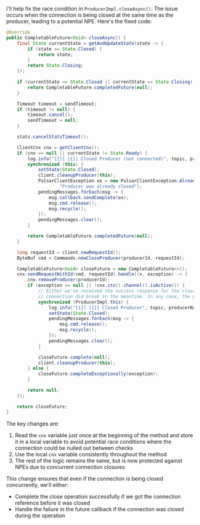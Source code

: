 I'll help fix the race condition in `ProducerImpl.closeAsync()`. The issue occurs when the connection is being closed at the same time as the producer, leading to a potential NPE. Here's the fixed code:

```java
@Override
public CompletableFuture<Void> closeAsync() {
    final State currentState = getAndUpdateState(state -> {
        if (state == State.Closed) {
            return state;
        }
        return State.Closing;
    });

    if (currentState == State.Closed || currentState == State.Closing) {
        return CompletableFuture.completedFuture(null);
    }

    Timeout timeout = sendTimeout;
    if (timeout != null) {
        timeout.cancel();
        sendTimeout = null;
    }

    stats.cancelStatsTimeout();

    ClientCnx cnx = getClientCnx();
    if (cnx == null || currentState != State.Ready) {
        log.info("[{}] [{}] Closed Producer (not connected)", topic, producerName);
        synchronized (this) {
            setState(State.Closed);
            client.cleanupProducer(this);
            PulsarClientException ex = new PulsarClientException.AlreadyClosedException(
                    "Producer was already closed");
            pendingMessages.forEach(msg -> {
                msg.callback.sendComplete(ex);
                msg.cmd.release();
                msg.recycle();
            });
            pendingMessages.clear();
        }

        return CompletableFuture.completedFuture(null);
    }

    long requestId = client.newRequestId();
    ByteBuf cmd = Commands.newCloseProducer(producerId, requestId);

    CompletableFuture<Void> closeFuture = new CompletableFuture<>();
    cnx.sendRequestWithId(cmd, requestId).handle((v, exception) -> {
        cnx.removeProducer(producerId);
        if (exception == null || !cnx.ctx().channel().isActive()) {
            // Either we've received the success response for the close producer command from the broker, or the
            // connection did break in the meantime. In any case, the producer is gone.
            synchronized (ProducerImpl.this) {
                log.info("[{}] [{}] Closed Producer", topic, producerName);
                setState(State.Closed);
                pendingMessages.forEach(msg -> {
                    msg.cmd.release();
                    msg.recycle();
                });
                pendingMessages.clear();
            }

            closeFuture.complete(null);
            client.cleanupProducer(this);
        } else {
            closeFuture.completeExceptionally(exception);
        }

        return null;
    });

    return closeFuture;
}
```

The key changes are:

1. Read the `cnx` variable just once at the beginning of the method and store it in a local variable to avoid potential race conditions where the connection could be nulled out between checks
2. Use the local `cnx` variable consistently throughout the method
3. The rest of the logic remains the same, but is now protected against NPEs due to concurrent connection closures

This change ensures that even if the connection is being closed concurrently, we'll either:
- Complete the close operation successfully if we got the connection reference before it was closed
- Handle the failure in the future callback if the connection was closed during the operation